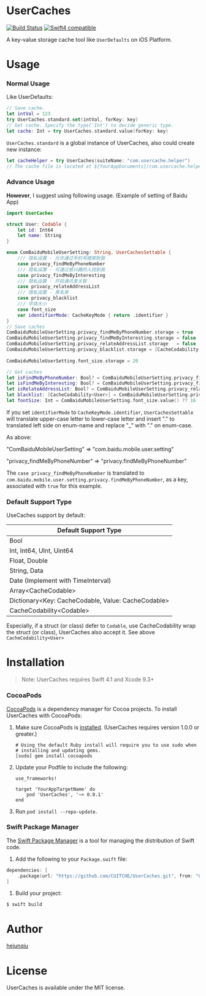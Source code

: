 # UserCaches
[![Build Status][TravisBadge]][TravisLink]  [![Swift4 compatible][Swift4Badge]][Swift4Link]

A key-value storage cache tool like `UserDefaults` on iOS Platform. 

# Usage

### Normal Usage

Like UserDefaults:

```swift
// Save cache.
let intVal = 123
try UserCaches.standard.set(intVal, forKey: key)
// Get cache. Specify the type('Int') to decide generic type.
let cache: Int = try UserCaches.standard.value(forKey: key)
```

`UserCaches.standard` is a global instance of UserCaches, also could create new instance:

```swift
let cacheHelper = try UserCaches(suiteName: "com.usercache.helper")
// The cache file is located at ${YourAppDocuments}/com.usercache.helper.db
```

### Advance Usage

**However**, I suggest using following usage. (Example of setting of Baidu App)

```swift
import UserCaches

struct User: Codable {
    let id: Int64
    let name: String
}

enum ComBaiduMobileUserSetting: String, UserCachesSettable {
    /// 隐私设置 - 允许通过手机号搜索到我
    case privacy_findMeByPhoneNumber
    /// 隐私设置 - 可通过感兴趣的人找到我
    case privacy_findMeByInteresting
    /// 隐私设置 - 开启通讯录关联
    case privacy_relateAddressList
    /// 隐私设置 - 黑名单
    case privacy_blacklist
    /// 字体大小
    case font_size
    var identifierMode: CacheKeyMode { return .identifier }
}
// Save caches
ComBaiduMobileUserSetting.privacy_findMeByPhoneNumber.storage = true
ComBaiduMobileUserSetting.privacy_findMeByInteresting.storage = false
ComBaiduMobileUserSetting.privacy_relateAddressList.storage   = false
ComBaiduMobileUserSetting.privacy_blacklist.storage = [CacheCodability(User(id: 100120054,
                                                                            name: "abc"))]
ComBaiduMobileUserSetting.font_size.storage = 20

// Get caches
let isFindMeByPhoneNumber: Bool? = ComBaiduMobileUserSetting.privacy_findMeByPhoneNumber.value()
let isFindMeByInteresting: Bool? = ComBaiduMobileUserSetting.privacy_findMeByInteresting.value()
let isRelateAddressList: Bool? = ComBaiduMobileUserSetting.privacy_relateAddressList.value()
let blacklist: [CacheCodability<User>] = ComBaiduMobileUserSetting.privacy_blacklist.value()
let fontSize: Int = ComBaiduMobileUserSetting.font_size.value() ?? 16
```

If you set `identifierMode` to `CacheKeyMode.identifier`, `UserCachesSettable` will translate upper-case letter to lower-case letter and insert "." to translated left side on enum-name and replace "_" with "." on enum-case. 

As above:

"ComBaiduMobileUserSetting"       => "com.baidu.mobile.user.setting"

"privacy_findMeByPhoneNumber" => "privacy.findMeByPhoneNumber"

The `case privacy_findMeByPhoneNumber` is translated to `com.baidu.mobile.user.setting.privacy.findMeByPhoneNumber`, as a key, associated with `true` for this example.

### Default Support Type

UseCaches support by default: 

| Default Support Type                     |
| ---------------------------------------- |
| Bool                                     |
| Int, Int64, UInt, Uint64                 |
| Float, Double                            |
| String, Data                             |
| Date (Implement with TimeInterval)       |
| Array\<CacheCodable>                     |
| Dictionary\<Key: CacheCodable, Value: CacheCodable> |
| CacheCodability\<Codable>                |

Especially, if a struct (or class) defer to `Codable`, use CacheCodability wrap the struct (or class), UserCaches also accept it. See above `CacheCodability<User>`

# Installation

> Note: UserCaches requires Swift 4.1 and Xcode 9.3+

### CocoaPods

[CocoaPods](https://cocoapods.org/) is a dependency manager for Cocoa projects. To install UserCaches with CocoaPods:

1. Make sure CocoaPods is [installed](https://guides.cocoapods.org/using/getting-started.html#getting-started). (UserCaches requires version 1.0.0 or greater.)

   ```shell
   # Using the default Ruby install will require you to use sudo when
   # installing and updating gems.
   [sudo] gem install cocoapods
   ```

2. Update your Podfile to include the following:

   ```
   use_frameworks!
   
   target 'YourAppTargetName' do
       pod 'UserCaches', '~> 0.0.1'
   end
   ```

3. Run `pod install --repo-update`.

### Swift Package Manager

The [Swift Package Manager](https://swift.org/package-manager) is a tool for managing the distribution of Swift code.

1. Add the following to your `Package.swift` file:

```swift
dependencies: [
    .package(url: "https://github.com/CUITCHE/UserCaches.git", from: "0.0.3")
]
```

1. Build your project:

```
$ swift build
```

# Author

[hejunqiu](https://github.com/CUITCHE)

# License

UserCaches is available under the MIT license. 

[TravisBadge]: https://travis-ci.org/CUITCHE/UserCaches.svg?branch=master
[TravisLink]: https://travis-ci.org/CUITCHE/UserCaches
[Swift4Badge]: https://img.shields.io/badge/swift-4.1-orange.svg?style=flat
[Swift4Link]: https://developer.apple.com/swift/
